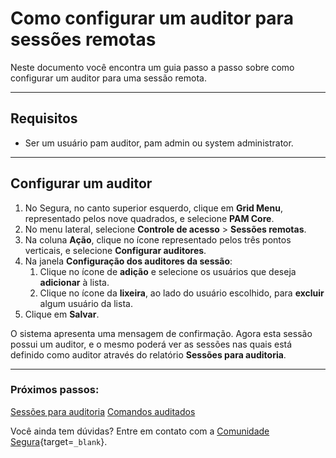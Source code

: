 # Como configurar um auditor para sessões remotas

Neste documento você encontra um guia passo a passo sobre como configurar um auditor para uma sessão remota.

---
## Requisitos

* Ser um usuário pam auditor, pam admin ou system administrator.
---

## Configurar um auditor

1. No Segura, no canto superior esquerdo, clique em **Grid Menu**, representado pelos nove quadrados, e selecione **PAM Core**.
2. No menu lateral, selecione **Controle de acesso** >  **Sessões remotas**.
3. Na coluna **Ação**, clique no ícone representado pelos três pontos verticais, e selecione **Configurar auditores**.
4. Na janela **Configuração dos auditores da sessão**:
    1. Clique no ícone de **adição** e selecione os usuários que deseja **adicionar** à lista.
    2. Clique no ícone da **lixeira**, ao lado do usuário escolhido, para **excluir** algum usuário da lista.
5. Clique em **Salvar**.

O sistema apresenta uma mensagem de confirmação. Agora esta sessão possui um auditor, e o mesmo poderá ver as sessões nas quais está definido como auditor através do relatório **Sessões para auditoria**.

---
### Próximos passos:
[Sessões para auditoria](/v4/docs/pt/pam-session-sessions-for-audit)
[Comandos auditados](/v4/docs/pt/pam-session-audited-commands)

Você ainda tem dúvidas? Entre em contato com a [Comunidade Segura](https://community.Segura.io/){target=`_blank`}.